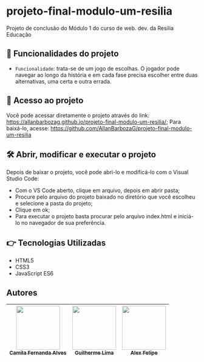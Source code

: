 # projeto-final-modulo-um-resilia
Projeto de conclusão do Módulo 1 do curso de web. dev. da Resilia Educação

## :hammer: Funcionalidades do projeto

- `Funcionalidade`: trata-se de um jogo de escolhas. O jogador pode navegar ao longo da história e em cada fase precisa escolher entre duas alternativas, uma certa e outra errada.

## 📁 Acesso ao projeto

Você pode acessar diretamente o projeto através do link: https://allanbarbozag.github.io/projeto-final-modulo-um-resilia/;
Para baixá-lo, acesse: https://github.com/AllanBarbozaG/projeto-final-modulo-um-resilia

## 🛠️ Abrir, modificar e executar o projeto

Depois de baixar o projeto, você pode abri-lo e modificá-lo com o Visual Studio Code: 

- Com o VS Code aberto, clique em arquivo, depois em abrir pasta;
- Procure pelo arquivo do projeto baixado no diretório que você escolheu e selecione a pasta do projeto;
- Clique em ok;
- Para executar o projeto basta procurar pelo arquivo index.html e iniciá-lo no navegador de sua preferência.

##  :point_right: Tecnologias Utilizadas

- HTML5 
- CSS3
- JavaScript ES6

## Autores

| [<img src="https://avatars.githubusercontent.com/u/37356058?v=4" width=115><br><sub>Camila Fernanda Alves</sub>](https://github.com/camilafernanda) |  [<img src="https://avatars.githubusercontent.com/u/30351153?v=4" width=115><br><sub>Guilherme Lima</sub>](https://github.com/guilhermeonrails) |  [<img src="https://avatars.githubusercontent.com/u/8989346?v=4" width=115><br><sub>Alex Felipe</sub>](https://github.com/alexfelipe) |
| :---: | :---: | :---: |
